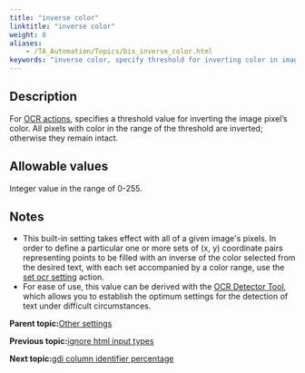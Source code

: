 ```yaml
--- 
title: "inverse color"
linktitle: "inverse color"
weight: 8
aliases: 
    - /TA_Automation/Topics/bis_inverse_color.html
keywords: "inverse color, specify threshold for inverting color in image, set threshold for color inversion in image"
---
```


## Description

For [OCR actions](/TA_Automation/Topics/bia_OCR.html), specifies a threshold value for inverting the image pixel’s color. All pixels with color in the range of the threshold are inverted; otherwise they remain intact.

## Allowable values

Integer value in the range of 0-255.

## Notes

-   This built-in setting takes effect with all of a given image's pixels. In order to define a particular one or more sets of \(x, y\) coordinate pairs representing points to be filled with an inverse of the color selected from the desired text, with each set accompanied by a color range, use the [set ocr setting](/TA_Automation/Topics/bia_set_ocr_setting.html) action.
-   For ease of use, this value can be derived with the [OCR Detector Tool](/TA_Help/Topics/ug_OCR_detector_tool_advanced_settings.html#li_i1x_frl_ms), which allows you to establish the optimum settings for the detection of text under difficult circumstances.

**Parent topic:**[Other settings](/TA_Automation/Topics/bis_other.html)

**Previous topic:**[ignore html input types](/TA_Automation/Topics/bis_ignore_html_input_types.html)

**Next topic:**[gdi column identifier percentage](/TA_Automation/Topics/bis_gdi_column_identifier_percentage.html)

